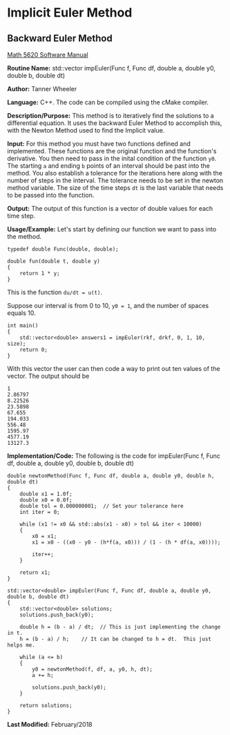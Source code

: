 # Implicit Euler Method
## Backward Euler Method

[Math 5620 Software Manual](https://tannerwheeler.github.io/math5620/main)

**Routine Name:** std::vector<double> impEuler(Func f, Func df, double a, double y0, double b, double dt)

**Author:** Tanner Wheeler

**Language:** C++. The code can be compiled using the cMake compiler.

**Description/Purpose:** This method is to iteratively find the solutions to a differential equation.  It uses the backward Euler Method to accomplish this, with the Newton Method used to find the Implicit value.

**Input:** For this method you must have two functions defined and implemented.  These functions are the original function and the function's derivative.  You then need to pass in the inital condition of the function `y0`.  The starting `a` and ending `b` points of an interval should be past into the method.  You also establish a tolerance for the iterations here along with the number of steps in the interval.  The tolerance needs to be set in the newton method variable.  The size of the time steps `dt` is the last variable that needs to be passed into the function.

**Output:** The output of this function is a vector of double values for each time step.

**Usage/Example:**
Let's start by defining our function we want to pass into the method.
```
typedef double Func(double, double);

double fun(double t, double y)
{
	return 1 * y;
}
```
This is the function `du/dt = u(t)`.

Suppose our interval is from 0 to 10, `y0 = 1`, and the number of spaces equals 10.
```
int main()
{
	std::vector<double> answers1 = impEuler(rkf, drkf, 0, 1, 10, size);
	return 0;
}
```
With this vector the user can then code a way to print out ten values of the vector.  The output should be
```
1
2.86797
8.22526
23.5898
67.655
194.033
556.48
1595.97
4577.19
13127.3
```

**Implementation/Code:** The following is the code for impEuler(Func f, Func df, double a, double y0, double b, double dt)
```
double newtonMethod(Func f, Func df, double a, double y0, double h, double dt)
{
	double x1 = 1.0f;
	double x0 = 0.0f;
	double tol = 0.000000001;  // Set your tolerance here
	int iter = 0;

	while (x1 != x0 && std::abs(x1 - x0) > tol && iter < 10000)
	{
		x0 = x1;
		x1 = x0 - ((x0 - y0 - (h*f(a, x0))) / (1 - (h * df(a, x0))));

		iter++;
	}

	return x1;
}

std::vector<double> impEuler(Func f, Func df, double a, double y0, double b, double dt)
{
	std::vector<double> solutions;
	solutions.push_back(y0);

	double h = (b - a) / dt;  // This is just implementing the change in t.  
	h = (b - a) / h;	// It can be changed to h = dt.  This just helps me.

	while (a <= b)
	{
		y0 = newtonMethod(f, df, a, y0, h, dt);
		a += h;

		solutions.push_back(y0);
	}

	return solutions;
}
```
**Last Modified:** February/2018
